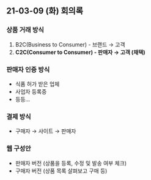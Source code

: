 ## 21-03-09 (화) 회의록

### 상품 거래 방식
1. B2C(Business to Consumer) - 브랜드 → 고객
2. **C2C(Consumer to Consumer) - 판매자 → 고객 (채택)**

### 판매자 인증 방식
- 식품 허가 받은 업체
- 사업자 등록증
- 등등...

### 결제 방식
- 구매자 → 사이트 → 판매자

### 웹 구성안
 - 판매자 버전 (상품을 등록, 수정 및 발송 여부 체크)
 - 구매자 버전 (상품 목록 살펴보고 구매 등)